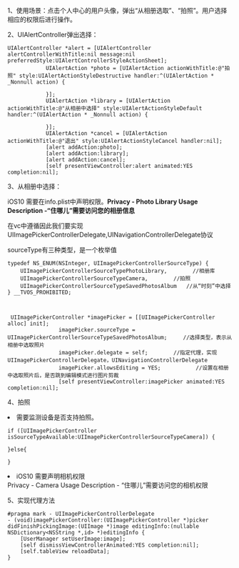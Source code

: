 1、使用场景：点击个人中心的用户头像，弹出“从相册选取”、“拍照”。用户选择相应的权限后进行操作。

2、UIAlertController弹出选择：

```
UIAlertController *alert = [UIAlertController alertControllerWithTitle:nil message:nil preferredStyle:UIAlertControllerStyleActionSheet];
            UIAlertAction *photo = [UIAlertAction actionWithTitle:@"拍照" style:UIAlertActionStyleDestructive handler:^(UIAlertAction * _Nonnull action) {
                
            }];
            UIAlertAction *library = [UIAlertAction actionWithTitle:@"从相册中选择" style:UIAlertActionStyleDefault handler:^(UIAlertAction * _Nonnull action) {
               
            }];
            UIAlertAction *cancel = [UIAlertAction actionWithTitle:@"退出" style:UIAlertActionStyleCancel handler:nil];
            [alert addAction:photo];
            [alert addAction:library];
            [alert addAction:cancel];
            [self presentViewController:alert animated:YES completion:nil];

```


3、从相册中选择：

iOS10 需要在info.plist中声明权限。**Privacy - Photo Library Usage Description -“住哪儿”需要访问您的相册信息**

在vc中遵循因此我们要实现UIImagePickerControllerDelegate,UINavigationControllerDelegate协议

sourceType有三种类型，是一个枚举值


```
typedef NS_ENUM(NSInteger, UIImagePickerControllerSourceType) {
    UIImagePickerControllerSourceTypePhotoLibrary,        //相册库
    UIImagePickerControllerSourceTypeCamera,        //拍照
    UIImagePickerControllerSourceTypeSavedPhotosAlbum   //从“时刻”中选择
} __TVOS_PROHIBITED;



```




```
 UIImagePickerController *imagePicker = [[UIImagePickerController alloc] init];
                imagePicker.sourceType = UIImagePickerControllerSourceTypeSavedPhotosAlbum;     //选择类型，表示从相册中选取照片
                imagePicker.delegate = self;        //指定代理，实现UIImagePickerControllerDelegate，UINavigationControllerDelegate
                imagePicker.allowsEditing = YES;           //设置在相册中选取照片后，是否跳到编辑模式进行图片剪裁
                [self presentViewController:imagePicker animated:YES completion:nil];
```

4、拍照
<li>需要监测设备是否支持拍照。</li>


```
if ([UIImagePickerController isSourceTypeAvailable:UIImagePickerControllerSourceTypeCamera]) {

}else{

}
```

<li>iOS10 需要声明相机权限</li>
Privacy - Camera Usage Description  - “住哪儿”需要访问您的相机权限

5、实现代理方法



```
#pragma mark - UIImagePickerControllerDelegate
- (void)imagePickerController:(UIImagePickerController *)picker didFinishPickingImage:(UIImage *)image editingInfo:(nullable NSDictionary<NSString *,id> *)editingInfo {
    [UserManager setUserImage:image];
    [self dismissViewControllerAnimated:YES completion:nil];
    [self.tableView reloadData];
}
```



